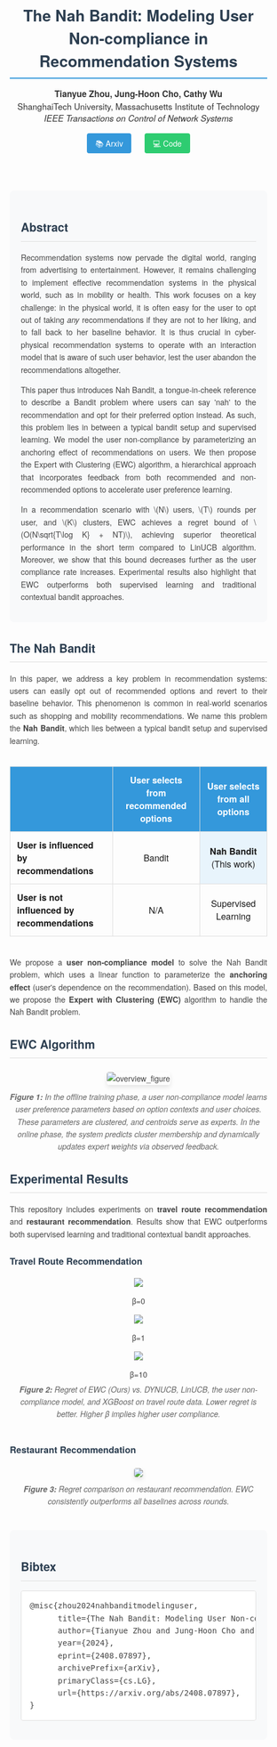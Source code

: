 <div align="center" style="font-family: 'Helvetica Neue', Arial, sans-serif; max-width: 900px; margin: 0 auto; padding: 20px; color: #333;">

<h1 style="color: #2c3e50; border-bottom: 2px solid #3498db; padding-bottom: 10px; margin-bottom: 15px;">The Nah Bandit: Modeling User Non-compliance in Recommendation Systems</h1>

<p style="font-size: 1.1em; margin-bottom: 25px;">
  <strong>Tianyue Zhou, Jung-Hoon Cho, Cathy Wu</strong><br>
  ShanghaiTech University, Massachusetts Institute of Technology<br>
  <em>IEEE Transactions on Control of Network Systems</em>
</p>

<div style="margin: 20px 0;">
  <a href="https://arxiv.org/abs/2408.07897" style="background-color: #3498db; color: white; padding: 8px 15px; border-radius: 4px; text-decoration: none; margin: 0 10px;">📚 Arxiv</a>
  <a href="https://github.com/TianyueJo/The-Nah-Bandit" style="background-color: #2ecc71; color: white; padding: 8px 15px; border-radius: 4px; text-decoration: none; margin: 0 10px;">💻 Code</a>
</div>

</div>

<div style="max-width: 900px; margin: 30px auto; padding: 0 20px; font-family: 'Helvetica Neue', Arial, sans-serif; line-height: 1.6; color: #444;">

<section style="background-color: #f8f9fa; padding: 20px; border-radius: 8px; margin-bottom: 30px;">
  <h2 style="color: #2c3e50; border-bottom: 1px solid #ddd; padding-bottom: 8px;">Abstract</h2>
  <p style="text-align: justify;">
    Recommendation systems now pervade the digital world, ranging from advertising to entertainment. However, it remains challenging to implement effective recommendation systems in the physical world, such as in mobility or health. This work focuses on a key challenge: in the physical world, it is often easy for the user to opt out of taking <em>any</em> recommendations if they are not to her liking, and to fall back to her baseline behavior. It is thus crucial in cyber-physical recommendation systems to operate with an interaction model that is aware of such user behavior, lest the user abandon the recommendations altogether.
  </p>
  <p style="text-align: justify;">
    This paper thus introduces Nah Bandit, a tongue-in-cheek reference to describe a Bandit problem where users can say 'nah' to the recommendation and opt for their preferred option instead. As such, this problem lies in between a typical bandit setup and supervised learning.
    We model the user non-compliance by parameterizing an anchoring effect of recommendations on users. We then propose the Expert with Clustering (EWC) algorithm, a hierarchical approach that incorporates feedback from both recommended and non-recommended options to accelerate user preference learning.
  </p>
  <p style="text-align: justify;">
    In a recommendation scenario with \(N\) users, \(T\) rounds per user, and \(K\) clusters, EWC achieves a regret bound of \(O(N\sqrt{T\log K} + NT)\), achieving superior theoretical performance in the short term compared to LinUCB algorithm.
    Moreover, we show that this bound decreases further as the user compliance rate increases.
    Experimental results also highlight that EWC outperforms both supervised learning and traditional contextual bandit approaches.
  </p>
</section>

<section style="margin-bottom: 30px;">
  <h2 style="color: #2c3e50; border-bottom: 1px solid #ddd; padding-bottom: 8px;">The Nah Bandit</h2>
  <p style="text-align: justify;">
    In this paper, we address a key problem in recommendation systems: users can easily opt out of recommended options and revert to their baseline behavior. This phenomenon is common in real-world scenarios such as shopping and mobility recommendations. We name this problem the <strong>Nah Bandit</strong>, which lies between a typical bandit setup and supervised learning.
  </p>
  
  <div style="overflow-x: auto; margin: 20px 0;">
    <table style="width: 100%; border-collapse: collapse; margin: 15px 0;">
      <thead>
        <tr style="background-color: #3498db; color: white;">
          <th style="padding: 12px; text-align: left; border: 1px solid #ddd;"></th>
          <th style="padding: 12px; text-align: center; border: 1px solid #ddd;">User selects from <strong>recommended</strong> options</th>
          <th style="padding: 12px; text-align: center; border: 1px solid #ddd;">User selects from <strong>all</strong> options</th>
        </tr>
      </thead>
      <tbody>
        <tr>
          <td style="padding: 12px; border: 1px solid #ddd; font-weight: bold;">User is influenced by recommendations</td>
          <td style="padding: 12px; border: 1px solid #ddd; text-align: center;">Bandit</td>
          <td style="padding: 12px; border: 1px solid #ddd; text-align: center; background-color: #e8f4fc;"><strong>Nah Bandit</strong> (This work)</td>
        </tr>
        <tr>
          <td style="padding: 12px; border: 1px solid #ddd; font-weight: bold;">User is <strong>not</strong> influenced by recommendations</td>
          <td style="padding: 12px; border: 1px solid #ddd; text-align: center;">N/A</td>
          <td style="padding: 12px; border: 1px solid #ddd; text-align: center;">Supervised Learning</td>
        </tr>
      </tbody>
    </table>
  </div>
  
  <p style="text-align: justify;">
    We propose a <strong>user non-compliance model</strong> to solve the Nah Bandit problem, which uses a linear function to parameterize the <strong>anchoring effect</strong> (user's dependence on the recommendation). Based on this model, we propose the <strong>Expert with Clustering (EWC)</strong> algorithm to handle the Nah Bandit problem.
  </p>
</section>

<section style="margin-bottom: 30px;">
  <h2 style="color: #2c3e50; border-bottom: 1px solid #ddd; padding-bottom: 8px;">EWC Algorithm</h2>
  <div style="text-align: center; margin: 25px 0;">
    <img src="readme_figures/overview_figure.png" alt="overview_figure" style="max-width: 100%; height: auto; border-radius: 4px; box-shadow: 0 4px 8px rgba(0,0,0,0.1);">
    <p style="font-style: italic; margin-top: 10px; color: #666;">
      <b>Figure 1:</b> In the offline training phase, a user non-compliance model learns user preference parameters based on option contexts and user choices. These parameters are clustered, and centroids serve as experts. In the online phase, the system predicts cluster membership and dynamically updates expert weights via observed feedback.
    </p>
  </div>
</section>

<section style="margin-bottom: 30px;">
  <h2 style="color: #2c3e50; border-bottom: 1px solid #ddd; padding-bottom: 8px;">Experimental Results</h2>
  <p style="text-align: justify;">
    This repository includes experiments on <strong>travel route recommendation</strong> and <strong>restaurant recommendation</strong>. Results show that EWC outperforms both supervised learning and traditional contextual bandit approaches.
  </p>
  
  <h3 style="color: #2c3e50; margin-top: 25px;">Travel Route Recommendation</h3>
  
<div style="display: flex; justify-content: space-between; flex-wrap: wrap;">
  <div style="flex: 1; min-width: 300px; text-align: center;">
    <img src="readme_figures/beta=0_comparison.png" style="max-width: 100%;">
    <p>β=0</p>
  </div>
  <div style="flex: 1; min-width: 300px; text-align: center;">
    <img src="readme_figures/beta=1_comparison.png" style="max-width: 100%;">
    <p>β=1</p>
  </div>
  <div style="flex: 1; min-width: 300px; text-align: center;">
    <img src="readme_figures/beta=10_comparison.png" style="max-width: 100%;">
    <p>β=10</p>
  </div>
</div>
  
  <p style="text-align: center; font-style: italic; color: #666; margin-top: -10px;">
    <b>Figure 2:</b> Regret of EWC (Ours) vs. DYNUCB, LinUCB, the user non-compliance model, and XGBoost on travel route data. Lower regret is better. Higher β implies higher user compliance.
  </p>
  
  <h3 style="color: #2c3e50; margin-top: 40px;">Restaurant Recommendation</h3>
  
  <div style="text-align: center; margin: 20px 0;">
    <img src="readme_figures/restaurant.png" style="max-width: 50%; height: auto; border-radius: 4px; box-shadow: 0 4px 8px rgba(0,0,0,0.1);">
    <p style="font-style: italic; margin-top: 10px; color: #666;">
      <b>Figure 3:</b> Regret comparison on restaurant recommendation. EWC consistently outperforms all baselines across rounds.
    </p>
  </div>
</section>

<section style="background-color: #f8f9fa; padding: 20px; border-radius: 8px; margin-top: 40px;">
  <h2 style="color: #2c3e50; border-bottom: 1px solid #ddd; padding-bottom: 8px;">Bibtex</h2>
  <pre style="background-color: white; padding: 15px; border-radius: 4px; overflow-x: auto; font-family: monospace; border: 1px solid #ddd;">
@misc{zhou2024nahbanditmodelinguser,
      title={The Nah Bandit: Modeling User Non-compliance in Recommendation Systems}, 
      author={Tianyue Zhou and Jung-Hoon Cho and Cathy Wu},
      year={2024},
      eprint={2408.07897},
      archivePrefix={arXiv},
      primaryClass={cs.LG},
      url={https://arxiv.org/abs/2408.07897}, 
}</pre>
</section>

</div>